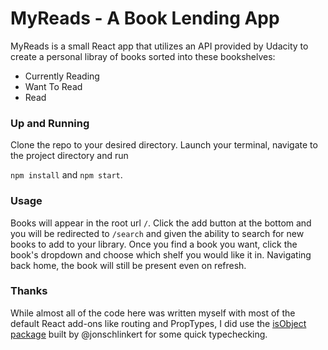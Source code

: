 # MyReads - A Book Lending App

MyReads is a small React app that utilizes an API provided by Udacity to create a
personal libray of books sorted into these bookshelves:

* Currently Reading
* Want To Read
* Read

### Up and Running

Clone the repo to your desired directory. Launch your terminal, navigate to the project directory and run 

`npm install` and `npm start`.

### Usage

Books will appear in the root url `/`. Click the add button at the bottom and you will be redirected to `/search` and 
given the ability to search for new books to add to your library. Once you find a book you want, click the 
book's dropdown and choose which shelf you would like it in. Navigating back home, the book will still be present even on refresh.

### Thanks

While almost all of the code here was written myself with most of the default React add-ons like routing and PropTypes, I did
use the [isObject package](https://github.com/jonschlinkert/isobject) built by @jonschlinkert for some quick typechecking.
